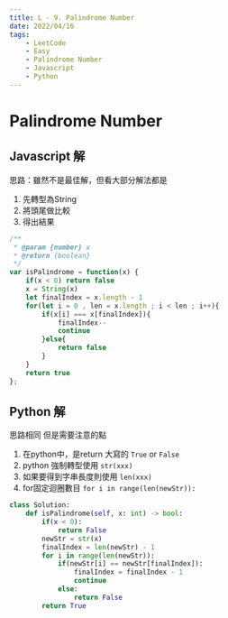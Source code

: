 ```yaml
---
title: L - 9. Palindrome Number
date: 2022/04/16
tags: 
    - LeetCode
    - Easy
    - Palindrome Number
    - Javascript
    - Python
---
```

# Palindrome Number
## Javascript 解
思路：雖然不是最佳解，但看大部分解法都是
1. 先轉型為String
2. 將頭尾做比較
3. 得出結果
```javascript
/**
 * @param {number} x
 * @return {boolean}
 */
var isPalindrome = function(x) {
    if(x < 0) return false
    x = String(x)
    let finalIndex = x.length - 1
    for(let i = 0 , len = x.length ; i < len ; i++){
        if(x[i] === x[finalIndex]){
            finalIndex--
            continue
        }else{
            return false
        }
    }
    return true
};
```

## Python 解
思路相同
但是需要注意的點
1. 在python中，是return 大寫的 `True` or `False`
2. python 強制轉型使用 `str(xxx)`
3. 如果要得到字串長度則使用 `len(xxx)`
4. for固定迴圈數目 `for i in range(len(newStr)):`
```python
class Solution:
    def isPalindrome(self, x: int) -> bool:
        if(x < 0):
            return False
        newStr = str(x)
        finalIndex = len(newStr) - 1
        for i in range(len(newStr)):
            if(newStr[i] == newStr[finalIndex]):
                finalIndex = finalIndex - 1
                continue
            else:
                return False
        return True
```